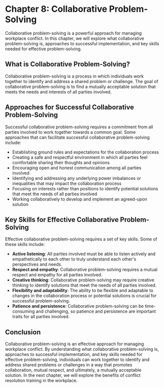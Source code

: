 # Chapter 8: Collaborative Problem-Solving

Collaborative problem-solving is a powerful approach for managing workplace conflict. In this chapter, we will explore what collaborative problem-solving is, approaches to successful implementation, and key skills needed for effective problem-solving.

## What is Collaborative Problem-Solving?

Collaborative problem-solving is a process in which individuals work together to identify and address a shared problem or challenge. The goal of collaborative problem-solving is to find a mutually acceptable solution that meets the needs and interests of all parties involved.

## Approaches for Successful Collaborative Problem-Solving

Successful collaborative problem-solving requires a commitment from all parties involved to work together towards a common goal. Some approaches that can facilitate successful collaborative problem-solving include:

- Establishing ground rules and expectations for the collaboration process
- Creating a safe and respectful environment in which all parties feel comfortable sharing their thoughts and opinions
- Encouraging open and honest communication among all parties involved
- Identifying and addressing any underlying power imbalances or inequalities that may impact the collaboration process
- Focusing on interests rather than positions to identify potential solutions that meet the needs of all parties involved
- Working collaboratively to develop and implement an agreed-upon solution

## Key Skills for Effective Collaborative Problem-Solving

Effective collaborative problem-solving requires a set of key skills. Some of these skills include:

- **Active listening**: All parties involved must be able to listen actively and empathetically to each other to truly understand each other's perspectives and needs.
- **Respect and empathy**: Collaborative problem-solving requires a mutual respect and empathy for all parties involved.
- **Creative thinking**: Collaborative problem-solving may require creative thinking to identify solutions that meet the needs of all parties involved.
- **Flexibility and adaptability**: The ability to be flexible and adaptable to changes in the collaboration process or potential solutions is crucial for successful problem-solving.
- **Patience and persistence**: Collaborative problem-solving can be time-consuming and challenging, so patience and persistence are important traits for all parties involved.

## Conclusion

Collaborative problem-solving is an effective approach for managing workplace conflict. By understanding what collaborative problem-solving is, approaches to successful implementation, and key skills needed for effective problem-solving, individuals can work together to identify and address shared problems or challenges in a way that promotes collaboration, mutual respect, and ultimately, a mutually acceptable solution. In the next chapter, we will explore the benefits of conflict resolution training in the workplace.
